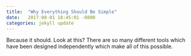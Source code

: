```yaml
---
title:  "Why Everything Should Be Simple"
date:   2017-08-01 18:45:01 -0800
categories: jekyll update
---
```


Because it should. Look at this? There are so many different tools which have been designed independently which make all of this possible.